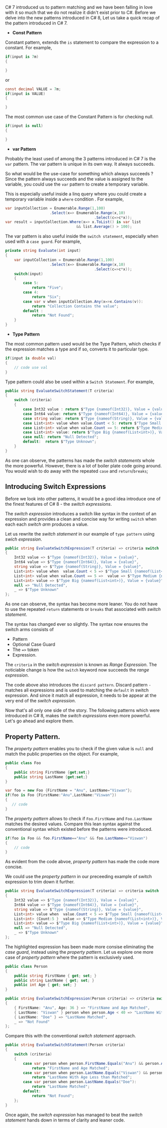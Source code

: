C# 7 introduced us to pattern matching and we have been falling in love with it so much that we do not realize it didn't exist prior to C#. Before we delve into the new patterns introduced in C# 8, Let us take a quick recap of the pattern introduced in C# 7.

- **Const Pattern**

Constant pattern, extends the `is` statement to compare the expression to a constant. For example,

```csharp
if(input is 7m)
{

}
```

or

```csharp
const decimal VALUE = 7m;
if(input is VALUE)
{

}
```

The most common use case of the Constant Pattern is for checking null.

```csharp
if(input is null)
{

}
```

- **var Pattern**

Probably the least used of among the 3 patterns introduced in C# 7 is the `var` pattern. The var pattern is unique in its own way. It always succeeds.

So what would be the use-case for something which always succeeds ? Since the pattern always succeeds and the value is assigned to the variable, you could use the `var` pattern to create a temporary variable.

This is especially useful inside a linq query where you could create a temporary variable inside a `where` condition . For example,

```csharp
var inputCollection = Enumerable.Range(1,100)
                    .Select(x=> Enumerable.Range(x,10)
                                        .Select(c=>c*x));
var result = inputCollection.Where(x=> x.ToList() is var list
                                && list.Average() > 100);
```

The var pattern is also useful inside the `switch statement`, especially when used with a `case guard`. For example,

```csharp
private string Evaluate(int input)
{
	var inputCollection = Enumerable.Range(1,100)
                    .Select(x=> Enumerable.Range(x,10)
                                        .Select(c=>c*x));
	switch(input)
	{
		case 5:
			return "Five";
		case 4:
			return "Six";
		case var v when inputCollection.Any(x=>x.Contains(v)):
			return "Collection Contains the value";
		default :
			return "Not Found";
	}
}
```

- **Type Pattern**

The most common pattern used would be the Type Pattern, which checks if the expression matches a type and if so, converts it to particular type.

```csharp
if(input is double val)
{
    // code use val
}
```

Type pattern could also be used within a `Switch Statement`. For example,

```csharp
public string EvaluateSwitchStatement(T criteria)
{
    switch (criteria)
    {
        case Int32 value : return $"Type {nameof(Int32)}, Value = {value}";
        case Int64 value: return $"Type {nameof(Int64)}, Value = {value}";
        case string value: return $"Type {nameof(String)}, Value = {value}";
        case List<int> value when value.Count < 5: return $"Type Small {nameof(List<int>)}, Value = {value}";
        case List<int> value when value.Count == 5: return $"Type Medium {nameof(List<int>)}, Value = {value}";
        case List<int> value: return $"Type Big {nameof(List<int>)}, Value = {value}";
        case null: return "Null Detected";
        default:  return $"Type Unknown";
    }
}

```

As one can observe, the patterns has made the _switch statements_ whole the more powerful. However, there is a lot of boiler plate code going around. You would wish to do away with the repeated `case` and `return`/`breaks`;

## Introducing Switch Expressions

Before we look into other patterns, it would be a good idea introduce one of the finest features of C# 8 - the _switch expressions_.

The _switch expression_ introduces a switch like syntax in the context of an expression and provides a clean and concise way for writing `switch` when each each _switch arm_ produces a value.

Let us rewrite the _switch statement_ in our example of `type pattern` using _swich expression_.

```csharp
public string EvaluateSwitchExpression(T criteria) => criteria switch
{
    Int32 value => $"Type {nameof(Int32)}, Value = {value}",
    Int64 value => $"Type {nameof(Int64)}, Value = {value}",
    string value => $"Type {nameof(String)}, Value = {value}",
    List<int> value when  value.Count < 5 => $"Type Small {nameof(List<int>)}, Value = {value}",
    List<int> value when value.Count == 5 =>  value => $"Type Medium {nameof(List<int>)}, Value = {value}",
    List<int> value => $"Type Big {nameof(List<int>)}, Value = {value}",
    null => "Null Detected",
    _ => $"Type Unknown"
};
```

As one can observe, the syntax has become more leaner. You do not have to use the repeated `return` statements or `breaks` that associated with _switch statement_.

The syntax has changed ever so slightly. The syntax now ensures the switch arms consists of

- Pattern
- Optional Case Guard
- The `=>` token
- Expression.

The `criteria` in the _switch expression_ is known as _Range Expression_. The noticiable change is how the `switch` keyword now succeeds the _range expression_.

The code above also introduces the `discard pattern`. Discard pattern `-` matches all expressions and is used to matching the `default` in switch expression. And since it match all expression, it needs to be appear at the very end of the _switch expression_.

Now that's all only one side of the story. The following patterns which were introduced in C# 8, makes the _switch expressions_ even more powerful. Let's go ahead and explore them.

## Property Pattern.

The _property pattern_ enables you to check if the given value is `null` and match the public properties on the object. For example,

```csharp
public class Foo
{
	public string FirstName {get;set;}
	public string LastName {get;set;}
}

var foo = new Foo {FirstName = "Anu", LastName="Viswan"};
if(foo is Foo {FirstName:"Anu",LastName:"Viswan"})
{
   // code
}
```

The _property pattern_ allows to check if `Foo.FirstName` and `Foo.LastName` matches the desired values. Compare this lean syntax against the conventional syntax which existed before the patterns were introduced.

```csharp
if(foo is Foo && foo.FirstName=="Anu" && foo.LastName=="Viswan")
{
    // code
}
```

As evident from the code abvoe, _property pattern_ has made the code more concise.

We could use the _property pattern_ in our preceeding example of switch expression to trim down it further.

```csharp
public string EvaluateSwitchExpression(T criteria) => criteria switch
{
    Int32 value => $"Type {nameof(Int32)}, Value = {value}",
    Int64 value => $"Type {nameof(Int64)}, Value = {value}",
    string value => $"Type {nameof(String)}, Value = {value}",
    List<int> value when  value.Count < 5 => $"Type Small {nameof(List<int>)}, Value = {value}",
    List<int> {Count:5 }  value => $"Type Medium {nameof(List<int>)}, Value = {value}",
    List<int> value => $"Type Big {nameof(List<int>)}, Value = {value}",
    null => "Null Detected",
    _ => $"Type Unknown"
};
```

The highlighted expression has been made more consise eliminating the _case guard_, instead using the _property pattern_. Let us explore one more case of _property pattern_ where the pattern is exclusively used.

```csharp
public class Person
{
    public string FirstName { get; set; }
    public string LastName { get; set; }
    public int Age { get; set; }
}

public string EvaluateSwitchExpression(Person criteria) => criteria switch
{
    { FirstName: "Anu", Age: 36 } => "FirstName and Age Matched",
    { LastName: "Viswan" } person when person.Age < 40 => "LastName With Age Less than Matched",
    { LastName: "Doe" } => "LastName Matched",
    _ => "Not Found"
};
```

Compare this with the conventional _switch statement_ approach.

```csharp
public string EvaluateSwitchStatement(Person criteria)
{
    switch (criteria)
    {
        case var person when person.FirstName.Equals("Anu") && person.Age == 36:
            return "FirstName and Age Matched";
        case var person when person.LastName.Equals("Viswan") && person.Age < 40:
            return "LastName With Age Less than Matched";
        case var person when person.LastName.Equals("Doe"):
            return "LastName Matched";
        default:
            return "Not Found";
    };
}
```

Once again, the _switch expression_ has managed to beat the _switch statement_ hands down in terms of clarity and leaner code.
